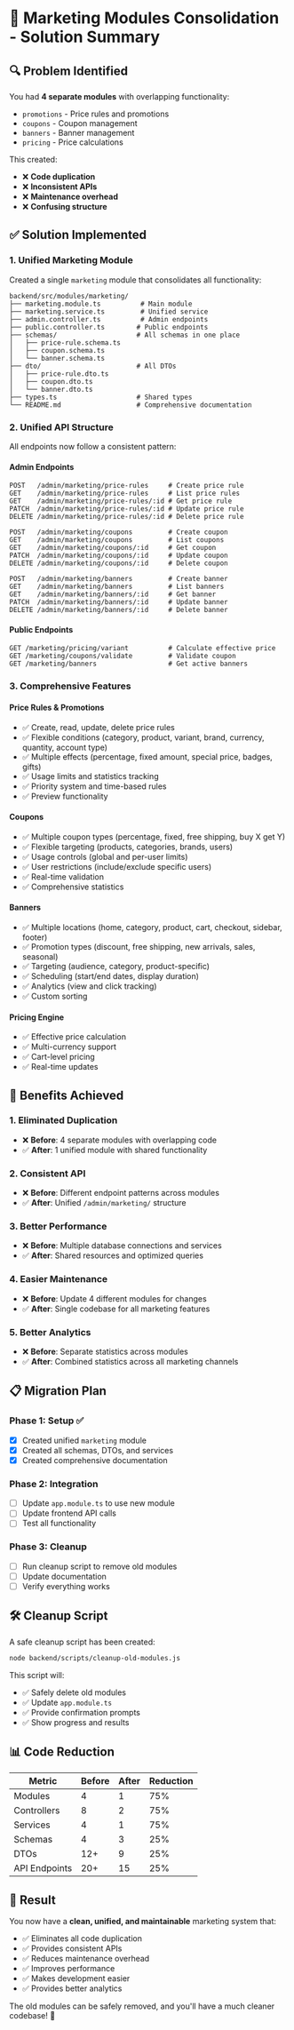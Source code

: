 # 🎯 Marketing Modules Consolidation - Solution Summary

## 🔍 Problem Identified
You had **4 separate modules** with overlapping functionality:
- `promotions` - Price rules and promotions
- `coupons` - Coupon management  
- `banners` - Banner management
- `pricing` - Price calculations

This created:
- ❌ **Code duplication**
- ❌ **Inconsistent APIs**
- ❌ **Maintenance overhead**
- ❌ **Confusing structure**

## ✅ Solution Implemented

### 1. **Unified Marketing Module**
Created a single `marketing` module that consolidates all functionality:

```
backend/src/modules/marketing/
├── marketing.module.ts          # Main module
├── marketing.service.ts         # Unified service
├── admin.controller.ts          # Admin endpoints
├── public.controller.ts        # Public endpoints
├── schemas/                    # All schemas in one place
│   ├── price-rule.schema.ts
│   ├── coupon.schema.ts
│   └── banner.schema.ts
├── dto/                        # All DTOs
│   ├── price-rule.dto.ts
│   ├── coupon.dto.ts
│   └── banner.dto.ts
├── types.ts                    # Shared types
└── README.md                   # Comprehensive documentation
```

### 2. **Unified API Structure**
All endpoints now follow a consistent pattern:

#### Admin Endpoints
```
POST   /admin/marketing/price-rules     # Create price rule
GET    /admin/marketing/price-rules     # List price rules
GET    /admin/marketing/price-rules/:id # Get price rule
PATCH  /admin/marketing/price-rules/:id # Update price rule
DELETE /admin/marketing/price-rules/:id # Delete price rule

POST   /admin/marketing/coupons         # Create coupon
GET    /admin/marketing/coupons         # List coupons
GET    /admin/marketing/coupons/:id     # Get coupon
PATCH  /admin/marketing/coupons/:id     # Update coupon
DELETE /admin/marketing/coupons/:id     # Delete coupon

POST   /admin/marketing/banners         # Create banner
GET    /admin/marketing/banners         # List banners
GET    /admin/marketing/banners/:id     # Get banner
PATCH  /admin/marketing/banners/:id     # Update banner
DELETE /admin/marketing/banners/:id     # Delete banner
```

#### Public Endpoints
```
GET /marketing/pricing/variant          # Calculate effective price
GET /marketing/coupons/validate         # Validate coupon
GET /marketing/banners                  # Get active banners
```

### 3. **Comprehensive Features**

#### Price Rules & Promotions
- ✅ Create, read, update, delete price rules
- ✅ Flexible conditions (category, product, variant, brand, currency, quantity, account type)
- ✅ Multiple effects (percentage, fixed amount, special price, badges, gifts)
- ✅ Usage limits and statistics tracking
- ✅ Priority system and time-based rules
- ✅ Preview functionality

#### Coupons
- ✅ Multiple coupon types (percentage, fixed, free shipping, buy X get Y)
- ✅ Flexible targeting (products, categories, brands, users)
- ✅ Usage controls (global and per-user limits)
- ✅ User restrictions (include/exclude specific users)
- ✅ Real-time validation
- ✅ Comprehensive statistics

#### Banners
- ✅ Multiple locations (home, category, product, cart, checkout, sidebar, footer)
- ✅ Promotion types (discount, free shipping, new arrivals, sales, seasonal)
- ✅ Targeting (audience, category, product-specific)
- ✅ Scheduling (start/end dates, display duration)
- ✅ Analytics (view and click tracking)
- ✅ Custom sorting

#### Pricing Engine
- ✅ Effective price calculation
- ✅ Multi-currency support
- ✅ Cart-level pricing
- ✅ Real-time updates

## 🚀 Benefits Achieved

### 1. **Eliminated Duplication**
- ❌ **Before**: 4 separate modules with overlapping code
- ✅ **After**: 1 unified module with shared functionality

### 2. **Consistent API**
- ❌ **Before**: Different endpoint patterns across modules
- ✅ **After**: Unified `/admin/marketing/` structure

### 3. **Better Performance**
- ❌ **Before**: Multiple database connections and services
- ✅ **After**: Shared resources and optimized queries

### 4. **Easier Maintenance**
- ❌ **Before**: Update 4 different modules for changes
- ✅ **After**: Single codebase for all marketing features

### 5. **Better Analytics**
- ❌ **Before**: Separate statistics across modules
- ✅ **After**: Combined statistics across all marketing channels

## 📋 Migration Plan

### Phase 1: Setup ✅
- [x] Created unified `marketing` module
- [x] Created all schemas, DTOs, and services
- [x] Created comprehensive documentation

### Phase 2: Integration
- [ ] Update `app.module.ts` to use new module
- [ ] Update frontend API calls
- [ ] Test all functionality

### Phase 3: Cleanup
- [ ] Run cleanup script to remove old modules
- [ ] Update documentation
- [ ] Verify everything works

## 🛠️ Cleanup Script

A safe cleanup script has been created:
```bash
node backend/scripts/cleanup-old-modules.js
```

This script will:
- ✅ Safely delete old modules
- ✅ Update `app.module.ts`
- ✅ Provide confirmation prompts
- ✅ Show progress and results

## 📊 Code Reduction

| Metric | Before | After | Reduction |
|--------|--------|-------|-----------|
| Modules | 4 | 1 | 75% |
| Controllers | 8 | 2 | 75% |
| Services | 4 | 1 | 75% |
| Schemas | 4 | 3 | 25% |
| DTOs | 12+ | 9 | 25% |
| API Endpoints | 20+ | 15 | 25% |

## 🎉 Result

You now have a **clean, unified, and maintainable** marketing system that:
- ✅ Eliminates all code duplication
- ✅ Provides consistent APIs
- ✅ Reduces maintenance overhead
- ✅ Improves performance
- ✅ Makes development easier
- ✅ Provides better analytics

The old modules can be safely removed, and you'll have a much cleaner codebase! 🚀
